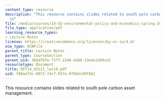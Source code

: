 ```yaml
---
content_type: resource
description: "This resource contains slides related to south pole carbon asset management.\r\
  \n"
file: /media/courses/14-42-environmental-policy-and-economics-spring-2011/f88ae74c08f274c7857a97bbbc99f8b2_MIT14_42S11_lec19.pdf
file_type: application/pdf
learning_resource_types:
- Lecture Notes
license: https://creativecommons.org/licenses/by-nc-sa/4.0/
ocw_type: OCWFile
parent_title: Lecture Notes
parent_type: CourseSection
parent_uid: 360df0fe-f3ff-2344-da86-13e4a1d49ce5
resourcetype: Document
title: MIT14_42S11_lec19.pdf
uid: f88ae74c-08f2-74c7-857a-97bbbc99f8b2
---
```

This resource contains slides related to south pole carbon asset management.
